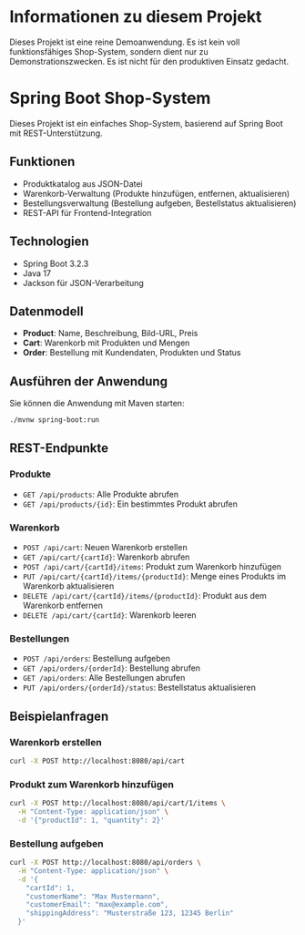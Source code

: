 # Informationen zu diesem Projekt
Dieses Projekt ist eine reine Demoanwendung. Es ist kein voll funktionsfähiges Shop-System, sondern dient nur zu Demonstrationszwecken. Es ist nicht für den produktiven Einsatz gedacht.

# Spring Boot Shop-System

Dieses Projekt ist ein einfaches Shop-System, basierend auf Spring Boot mit REST-Unterstützung.

## Funktionen

- Produktkatalog aus JSON-Datei
- Warenkorb-Verwaltung (Produkte hinzufügen, entfernen, aktualisieren)
- Bestellungsverwaltung (Bestellung aufgeben, Bestellstatus aktualisieren)
- REST-API für Frontend-Integration

## Technologien

- Spring Boot 3.2.3
- Java 17
- Jackson für JSON-Verarbeitung

## Datenmodell

- **Product**: Name, Beschreibung, Bild-URL, Preis
- **Cart**: Warenkorb mit Produkten und Mengen
- **Order**: Bestellung mit Kundendaten, Produkten und Status

## Ausführen der Anwendung

Sie können die Anwendung mit Maven starten:

```bash
./mvnw spring-boot:run
```

## REST-Endpunkte

### Produkte
- `GET /api/products`: Alle Produkte abrufen
- `GET /api/products/{id}`: Ein bestimmtes Produkt abrufen

### Warenkorb
- `POST /api/cart`: Neuen Warenkorb erstellen
- `GET /api/cart/{cartId}`: Warenkorb abrufen
- `POST /api/cart/{cartId}/items`: Produkt zum Warenkorb hinzufügen
- `PUT /api/cart/{cartId}/items/{productId}`: Menge eines Produkts im Warenkorb aktualisieren
- `DELETE /api/cart/{cartId}/items/{productId}`: Produkt aus dem Warenkorb entfernen
- `DELETE /api/cart/{cartId}`: Warenkorb leeren

### Bestellungen
- `POST /api/orders`: Bestellung aufgeben
- `GET /api/orders/{orderId}`: Bestellung abrufen
- `GET /api/orders`: Alle Bestellungen abrufen
- `PUT /api/orders/{orderId}/status`: Bestellstatus aktualisieren

## Beispielanfragen

### Warenkorb erstellen

```bash
curl -X POST http://localhost:8080/api/cart
```

### Produkt zum Warenkorb hinzufügen

```bash
curl -X POST http://localhost:8080/api/cart/1/items \
  -H "Content-Type: application/json" \
  -d '{"productId": 1, "quantity": 2}'
```

### Bestellung aufgeben

```bash
curl -X POST http://localhost:8080/api/orders \
  -H "Content-Type: application/json" \
  -d '{
    "cartId": 1,
    "customerName": "Max Mustermann",
    "customerEmail": "max@example.com",
    "shippingAddress": "Musterstraße 123, 12345 Berlin"
  }'
``` 
